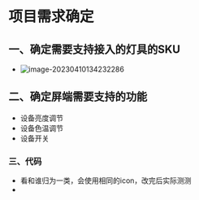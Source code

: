 # 项目需求确定



## 一、确定需要支持接入的灯具的SKU

* ![image-20230410134232286](https://cvp.oss-cn-shanghai.aliyuncs.com/picgo/202304101342404.png)



## 二、确定屏端需要支持的功能

* 设备亮度调节
* 设备色温调节
* 设备开关



### 三、代码

* 看和谁归为一类，会使用相同的icon，改完后实际测测
* 